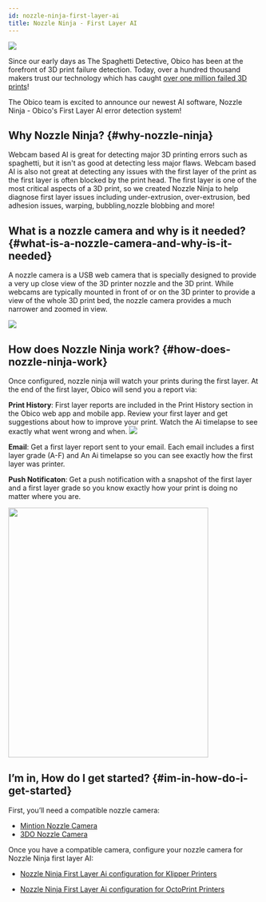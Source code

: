 ```yaml
---
id: nozzle-ninja-first-layer-ai
title: Nozzle Ninja - First Layer AI
---
```



![](/img/user-guides/nozzle-cam-ai-config/what-is-first-layer-ai/nozzle_ninja_examples.png)


Since our early days as The Spaghetti Detective, Obico has been at the forefront of 3D print failure detection. Today, over a hundred thousand makers trust our technology which has caught [over one million failed 3D prints](https://obico.io/failure-detection.html)!

The Obico team is excited to announce our newest AI software, Nozzle Ninja - Obico's First Layer AI error detection system!


## Why Nozzle Ninja? {#why-nozzle-ninja}

Webcam based AI is great for detecting major 3D printing errors such as spaghetti, but it isn't as good at detecting less major flaws. Webcam based AI is also not great at detecting any issues with  the first layer of the print as the first layer is often blocked by the print head. The first layer is one of the most critical aspects of a 3D print, so we created Nozzle Ninja to help diagnose first layer issues including under-extrusion, over-extrusion, bed adhesion issues, warping, bubbling,nozzle blobbing and more! 



## What is a nozzle camera and why is it needed? {#what-is-a-nozzle-camera-and-why-is-it-needed}
A nozzle camera is a USB web camera that is specially designed to provide a very up close view of the 3D printer nozzle and the 3D print. While webcams are typically mounted in front of or on the 3D printer to provide a view of the whole 3D print bed, the nozzle camera provides a much narrower and zoomed in view. 

![](/img/user-guides/nozzle-cam-ai-config/what-is-first-layer-ai/nozzle_camera_versus_webcam.png)




## How does Nozzle Ninja work? {#how-does-nozzle-ninja-work}

Once configured, nozzle ninja will watch your prints during the first layer. At the end of the first layer, Obico will send you a report via:


**Print History**: First layer reports are included in the Print History section in the Obico web app and mobile app. Review your first layer and get suggestions about how to improve your print. Watch the Ai timelapse to see exactly what went wrong and when. 
![](/img/user-guides/nozzle-cam-ai-config/what-is-first-layer-ai/print_history_report_first_layer.png)



**Email**: Get a first layer report sent to your email. Each email includes a first layer grade (A-F) and An Ai timelapse so you can see exactly how the first layer was printer. 


**Push Notificaton**: Get a push notification with a snapshot of the first layer and a first layer grade so you know exactly how your print is doing no matter where you are. 


<img src="/img/user-guides/nozzle-cam-ai-config/what-is-first-layer-ai/push_notifications_first_layer_Ai.jpeg" 
     width="400" 
     height="500" />


## I’m in, How do I get started? {#im-in-how-do-i-get-started}

First, you’ll need a compatible nozzle camera:

- [Mintion Nozzle Camera](https://www.mintion.net/products/mintion-nozzle-camera)
- [3DO Nozzle Camera](https://3do.eu/59-3do-camera)

Once you have a compatible camera, configure your nozzle camera for Nozzle Ninja first layer AI:

- [Nozzle Ninja First Layer Ai configuration for Klipper Printers](https://www.obico.io/docs/user-guides/first_layer_ai/nozzle-camera-configuration/)

- [Nozzle Ninja First Layer Ai configuration for OctoPrint Printers](https://www.obico.io/docs/user-guides/first_layer_ai/nozzle-camera-configuration-octoprint/)
